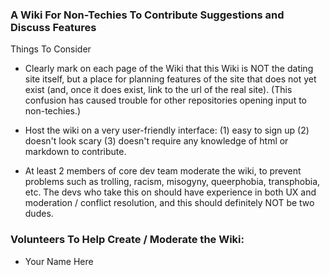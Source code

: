 <h3>A Wiki For Non-Techies To Contribute Suggestions and Discuss Features</h3>

<p>Things To Consider</p>

* Clearly mark on each page of the Wiki that this Wiki is NOT the dating site itself, but a place for planning features of the site that does not yet exist (and, once it does exist, link to the url of the real site). (This confusion has caused trouble for other repositories opening input to non-techies.)

* Host the wiki on a very user-friendly interface: (1) easy to sign up (2) doesn't look scary (3) doesn't require any knowledge of html or markdown to contribute.

* At least 2 members of core dev team moderate the wiki, to prevent problems such as trolling, racism, misogyny, queerphobia, transphobia, etc. The devs who take this on should have experience in both UX and moderation / conflict resolution, and this should definitely NOT be two dudes.  

<h3>Volunteers To Help Create / Moderate the Wiki:</h3>

* Your Name Here